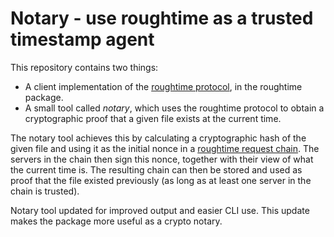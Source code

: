 # Notary - use roughtime as a trusted timestamp agent

This repository contains two things:

* A client implementation of the [roughtime
  protocol](https://roughtime.googlesource.com/roughtime/), in the roughtime
  package.
* A small tool called *notary*, which uses the roughtime protocol to obtain a
  cryptographic proof that a given file exists at the current time.

The notary tool achieves this by calculating a cryptographic hash of the given
file and using it as the initial nonce in a [roughtime request
chain](https://roughtime.googlesource.com/roughtime/+/HEAD/ECOSYSTEM.md#chaining-requests).
The servers in the chain then sign this nonce, together with their view of what
the current time is. The resulting chain can then be stored and used as proof
that the file existed previously (as long as at least one server in the chain
is trusted).

Notary tool updated for improved output and easier CLI use. This update makes the package more useful as a crypto notary.
